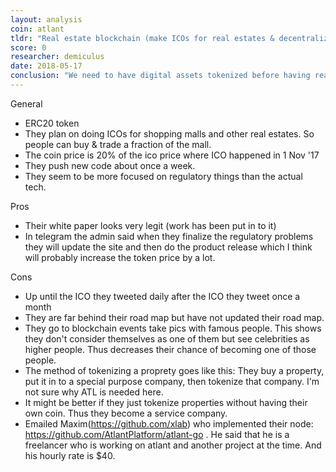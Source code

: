 ```yaml
---
layout: analysis
coin: atlant
tldr: "Real estate blockchain (make ICOs for real estates & decentralized airbnb)"
score: 0
researcher: demiculus
date: 2018-05-17
conclusion: "We need to have digital assets tokenized before having real estates tokenized. They are too early. Also I'm not sure if the team can handle the challenge. "
---
```


General

- ERC20 token
- They plan on doing ICOs for shopping malls and other real estates. So people can buy & trade a fraction of the mall.
- The coin price is 20% of the ico price where ICO happened in 1 Nov '17
- They push new code about once a week.
- They seem to be more focused on regulatory things than the actual tech.

Pros

- Their white paper looks very legit (work has been put in to it)
- In telegram the admin said when they finalize the regulatory problems they will update the site and then do the product release which I think will probably increase the token price by a lot.


Cons

- Up until the ICO they tweeted daily after the ICO they tweet once a month
- They are far behind their road map but have not updated their road map.
- They go to blockchain events take pics with famous people. This shows they don't consider themselves as one of them but see celebrities as higher people. Thus decreases their chance of becoming one of those people.
- The method of tokenizing a proprety goes like this: They buy a property, put it in to a special purpose company, then tokenize that company. I'm not sure why ATL is needed here.
- It might be better if they just tokenize properties without having their own coin. Thus they become a service company.
- Emailed Maxim(https://github.com/xlab) who implemented their node: https://github.com/AtlantPlatform/atlant-go . He said that he is a freelancer who is working on atlant and another project at the time. And his hourly rate is $40.